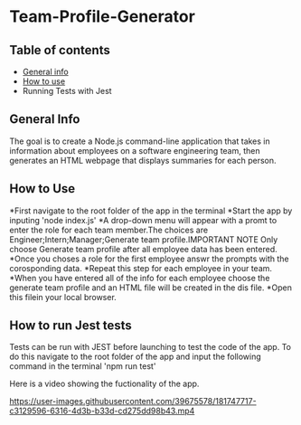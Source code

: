 # Team-Profile-Generator

## Table of contents
* [General info](#general-info)
* [How to use](#how-to-use)
* Running Tests with Jest

## General Info
The goal is to create  a Node.js command-line application that takes in information about employees on a software engineering team, then generates an HTML webpage that displays summaries for each person.

## How to Use
*First navigate to the root folder of the app in the terminal
*Start the app by inputing 'node index.js'
*A drop-down menu will appear with a promt to enter the role for each team member.The choices are Engineer;Intern;Manager;Generate team profile.IMPORTANT NOTE Only choose Generate team profile after all employee data has been entered.
*Once you choses a role for the first employee answr the prompts with the corosponding data.
*Repeat this step for each employee in your team.
*When you have entered all of the info for each employee choose the generate team profile and an HTML file will be created in the dis file.
*Open this filein your local browser.

## How to run Jest tests 
Tests can be run with JEST before launching to test the code of the app. To do this navigate to the root folder of the app and input the following command in the terminal 'npm run test'

Here is a video showing the fuctionality of the app.

https://user-images.githubusercontent.com/39675578/181747717-c3129596-6316-4d3b-b33d-cd275dd98b43.mp4

